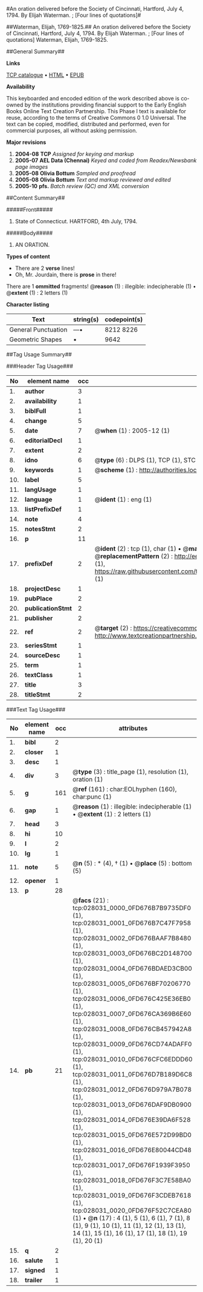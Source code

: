 #An oration delivered before the Society of Cincinnati, Hartford, July 4, 1794. By Elijah Waterman. ; [Four lines of quotations]#

##Waterman, Elijah, 1769-1825.##
An oration delivered before the Society of Cincinnati, Hartford, July 4, 1794. By Elijah Waterman. ; [Four lines of quotations]
Waterman, Elijah, 1769-1825.

##General Summary##

**Links**

[TCP catalogue](http://www.ota.ox.ac.uk/tcp/)  • 
[HTML](http://tei.it.ox.ac.uk/tcp/Texts-HTML/free/N21/N21346.html)  • 
[EPUB](http://tei.it.ox.ac.uk/tcp/Texts-EPUB/free/N21/N21346.epub)

**Availability**

This keyboarded and encoded edition of the
	       work described above is co-owned by the institutions
	       providing financial support to the Early English Books
	       Online Text Creation Partnership. This Phase I text is
	       available for reuse, according to the terms of Creative
	       Commons 0 1.0 Universal. The text can be copied,
	       modified, distributed and performed, even for
	       commercial purposes, all without asking permission.

**Major revisions**

1. __2004-08__ __TCP__ *Assigned for keying and markup*
1. __2005-07__ __AEL Data (Chennai)__ *Keyed and coded from Readex/Newsbank page images*
1. __2005-08__ __Olivia Bottum__ *Sampled and proofread*
1. __2005-08__ __Olivia Bottum__ *Text and markup reviewed and edited*
1. __2005-10__ __pfs.__ *Batch review (QC) and XML conversion*

##Content Summary##

#####Front#####

1. State of Connecticut. HARTFORD, 4th July, 1794.

#####Body#####

1. AN ORATION.

**Types of content**

  * There are 2 **verse** lines!
  * Oh, Mr. Jourdain, there is **prose** in there!

There are 1 **ommitted** fragments! 
 @__reason__ (1) : illegible: indecipherable (1)  •  @__extent__ (1) : 2 letters (1)

**Character listing**


|Text|string(s)|codepoint(s)|
|---|---|---|
|General Punctuation|—•|8212 8226|
|Geometric Shapes|▪|9642|

##Tag Usage Summary##

###Header Tag Usage###

|No|element name|occ|attributes|
|---|---|---|---|
|1.|__author__|3||
|2.|__availability__|1||
|3.|__biblFull__|1||
|4.|__change__|5||
|5.|__date__|7| @__when__ (1) : 2005-12 (1)|
|6.|__editorialDecl__|1||
|7.|__extent__|2||
|8.|__idno__|6| @__type__ (6) : DLPS (1), TCP (1), STC (1), NOTIS (1), IMAGE-SET (1), EVANS-CITATION (1)|
|9.|__keywords__|1| @__scheme__ (1) : http://authorities.loc.gov/ (1)|
|10.|__label__|5||
|11.|__langUsage__|1||
|12.|__language__|1| @__ident__ (1) : eng (1)|
|13.|__listPrefixDef__|1||
|14.|__note__|4||
|15.|__notesStmt__|2||
|16.|__p__|11||
|17.|__prefixDef__|2| @__ident__ (2) : tcp (1), char (1)  •  @__matchPattern__ (2) : ([0-9\-]+):([0-9IVX]+) (1), (.+) (1)  •  @__replacementPattern__ (2) : http://eebo.chadwyck.com/downloadtiff?vid=$1&page=$2 (1), https://raw.githubusercontent.com/textcreationpartnership/Texts/master/tcpchars.xml#$1 (1)|
|18.|__projectDesc__|1||
|19.|__pubPlace__|2||
|20.|__publicationStmt__|2||
|21.|__publisher__|2||
|22.|__ref__|2| @__target__ (2) : https://creativecommons.org/publicdomain/zero/1.0/ (1), http://www.textcreationpartnership.org/docs/. (1)|
|23.|__seriesStmt__|1||
|24.|__sourceDesc__|1||
|25.|__term__|1||
|26.|__textClass__|1||
|27.|__title__|3||
|28.|__titleStmt__|2||


###Text Tag Usage###

|No|element name|occ|attributes|
|---|---|---|---|
|1.|__bibl__|2||
|2.|__closer__|1||
|3.|__desc__|1||
|4.|__div__|3| @__type__ (3) : title_page (1), resolution (1), oration (1)|
|5.|__g__|161| @__ref__ (161) : char:EOLhyphen (160), char:punc (1)|
|6.|__gap__|1| @__reason__ (1) : illegible: indecipherable (1)  •  @__extent__ (1) : 2 letters (1)|
|7.|__head__|3||
|8.|__hi__|10||
|9.|__l__|2||
|10.|__lg__|1||
|11.|__note__|5| @__n__ (5) : * (4), † (1)  •  @__place__ (5) : bottom (5)|
|12.|__opener__|1||
|13.|__p__|28||
|14.|__pb__|21| @__facs__ (21) : tcp:028031_0000_0FD676B7B9735DF0 (1), tcp:028031_0001_0FD676B7C47F7958 (1), tcp:028031_0002_0FD676BAAF7B8480 (1), tcp:028031_0003_0FD676BC2D148700 (1), tcp:028031_0004_0FD676BDAED3CB00 (1), tcp:028031_0005_0FD676BF70206770 (1), tcp:028031_0006_0FD676C425E36EB0 (1), tcp:028031_0007_0FD676CA369B6E60 (1), tcp:028031_0008_0FD676CB457942A8 (1), tcp:028031_0009_0FD676CD74ADAFF0 (1), tcp:028031_0010_0FD676CFC6EDDD60 (1), tcp:028031_0011_0FD676D7B189D6C8 (1), tcp:028031_0012_0FD676D979A7B078 (1), tcp:028031_0013_0FD676DAF9DB0900 (1), tcp:028031_0014_0FD676E39DA6F528 (1), tcp:028031_0015_0FD676E572D99BD0 (1), tcp:028031_0016_0FD676E80044CD48 (1), tcp:028031_0017_0FD676F1939F3950 (1), tcp:028031_0018_0FD676F3C7E58BA0 (1), tcp:028031_0019_0FD676F3CDEB7618 (1), tcp:028031_0020_0FD676F52C7CEA80 (1)  •  @__n__ (17) : 4 (1), 5 (1), 6 (1), 7 (1), 8 (1), 9 (1), 10 (1), 11 (1), 12 (1), 13 (1), 14 (1), 15 (1), 16 (1), 17 (1), 18 (1), 19 (1), 20 (1)|
|15.|__q__|2||
|16.|__salute__|1||
|17.|__signed__|1||
|18.|__trailer__|1||
